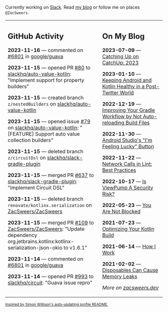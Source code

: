 Currently working on [Slack](https://slack.com/). Read [my blog](https://zacsweers.dev/) or follow me on places `@ZacSweers`.

<table><tr><td valign="top" width="60%">

## GitHub Activity
<!-- githubActivity starts -->
**2023-11-16** — commented on [#6801](https://github.com/google/guava/issues/6801#issuecomment-1814752703) in [google/guava](https://github.com/google/guava)

**2023-11-15** — opened PR [#80](https://github.com/slackhq/auto-value-kotlin/pull/80) to [slackhq/auto-value-kotlin](https://github.com/slackhq/auto-value-kotlin): "Implement support for property builders"

**2023-11-15** — created branch `z/nestedBuilders` on [slackhq/auto-value-kotlin](https://github.com/slackhq/auto-value-kotlin)

**2023-11-15** — opened issue [#79](https://github.com/slackhq/auto-value-kotlin/issues/79) on [slackhq/auto-value-kotlin](https://github.com/slackhq/auto-value-kotlin): "[FEATURE] Support auto value collection builders"

**2023-11-15** — deleted branch `z/circuitDsl` on [slackhq/slack-gradle-plugin](https://github.com/slackhq/slack-gradle-plugin)

**2023-11-15** — merged PR [#637](https://github.com/slackhq/slack-gradle-plugin/pull/637) to [slackhq/slack-gradle-plugin](https://github.com/slackhq/slack-gradle-plugin): "Implement Circuit DSL"

**2023-11-15** — deleted branch `renovate/kotlinx.serialization` on [ZacSweers/ZacSweers](https://github.com/ZacSweers/ZacSweers)

**2023-11-15** — merged PR [#109](https://github.com/ZacSweers/ZacSweers/pull/109) to [ZacSweers/ZacSweers](https://github.com/ZacSweers/ZacSweers): "Update dependency org.jetbrains.kotlinx:kotlinx-serialization-json-okio to v1.6.1"

**2023-11-14** — commented on [#6801](https://github.com/google/guava/issues/6801#issuecomment-1811559104) in [google/guava](https://github.com/google/guava)

**2023-11-14** — opened PR [#993](https://github.com/slackhq/circuit/pull/993) to [slackhq/circuit](https://github.com/slackhq/circuit): "Guava issue repro"
<!-- githubActivity ends -->
</td><td valign="top" width="40%">

## On My Blog
<!-- blog starts -->
**2023-07-09** — [Catching Up on CatchUp: 2023](https://www.zacsweers.dev/catching-up-on-catchup-2023/)

**2023-01-10** — [Keeping Android and Kotlin Healthy in a Post-Twitter World](https://www.zacsweers.dev/keeping-android-healthy/)

**2022-12-19** — [Improving Your Gradle Workflow by Not Auto-reloading Build Files](https://www.zacsweers.dev/improving-your-workflow-by-not-auto-reloading-build-files/)

**2022-11-30** — [Android Studio's "I'm Feeling Lucky" Button](https://www.zacsweers.dev/android-studios-im-feeling-lucky-button/)

**2022-11-22** — [Network Calls in Lint: Best Practices](https://www.zacsweers.dev/network-calls-in-lint-best-practices/)

**2022-10-17** — [Is ViewPump A Security Risk?](https://www.zacsweers.dev/is-viewpump-a-security-risk/)

**2022-05-23** — [You Are Not Blocked](https://www.zacsweers.dev/you-are-not-blocked/)

**2021-07-23** — [Optimizing Your Kotlin Build](https://www.zacsweers.dev/optimizing-your-kotlin-build/)

**2021-06-14** — [How I Work](https://www.zacsweers.dev/how-i-work/)

**2021-02-02** — [Disposables Can Cause Memory Leaks](https://www.zacsweers.dev/disposables-can-cause-memory-leaks/)
<!-- blog ends -->
_More on [zacsweers.dev](https://zacsweers.dev/)_
</td></tr></table>

<sub><a href="https://simonwillison.net/2020/Jul/10/self-updating-profile-readme/">Inspired by Simon Willison's auto-updating profile README.</a></sub>
